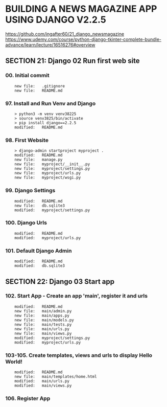# BUILDING A NEWS MAGAZINE APP USING DJANGO V2.2.5
https://github.com/ingafter60/21_django_newsmagazine
https://www.udemy.com/course/python-django-tkinter-complete-bundle-advance/learn/lecture/16516276#overview

## SECTION 21: Django 02 Run first web site


### 00. Initial commit

        new file:   .gitignore
        new file:   README.md

### 97. Install and Run Venv and Django

        > python3 -m venv venv38225
        > source venv3825/bin/activate
        > pip install django==2.2.5
        modified:   README.md

### 98. First Website

        > django-admin startproject myproject .
        modified:   README.md
        new file:   manage.py
        new file:   myproject/__init__.py
        new file:   myproject/settings.py
        new file:   myproject/urls.py
        new file:   myproject/wsgi.py 
              
### 99. Django Settings

        modified:   README.md
        new file:   db.sqlite3
        modified:   myproject/settings.py

### 100. Django Urls

        modified:   README.md
        modified:   myproject/urls.py

### 101. Default Django Admin

        modified:   README.md
        modified:   db.sqlite3



## SECTION 22: Django 03 Start app


### 102. Start App - Create an app 'main', register it and urls 

        modified:   README.md
        new file:   main/admin.py
        new file:   main/apps.py
        new file:   main/models.py
        new file:   main/tests.py
        new file:   main/urls.py
        new file:   main/views.py
        modified:   myproject/settings.py
        modified:   myproject/urls.py

### 103-105. Create templates, views and urls to display Hello World!

        modified:   README.md
        new file:   main/templates/home.html
        modified:   main/urls.py
        modified:   main/views.py

### 106. Register App